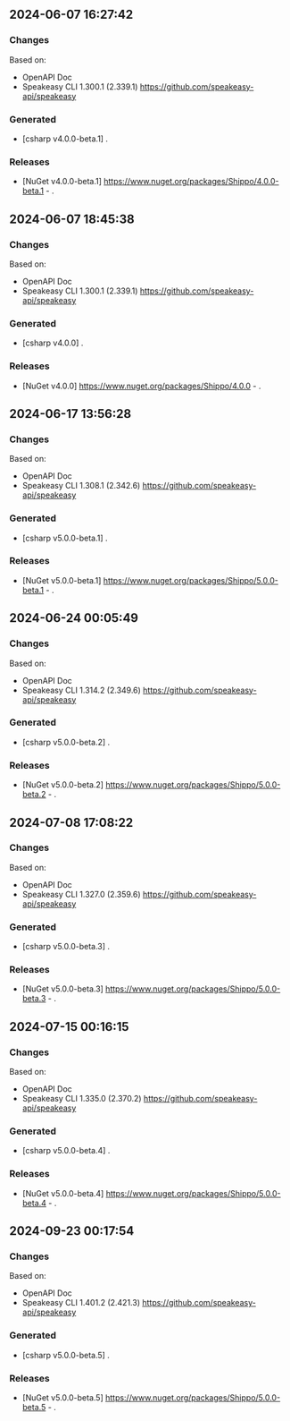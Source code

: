 

## 2024-06-07 16:27:42
### Changes
Based on:
- OpenAPI Doc  
- Speakeasy CLI 1.300.1 (2.339.1) https://github.com/speakeasy-api/speakeasy
### Generated
- [csharp v4.0.0-beta.1] .
### Releases
- [NuGet v4.0.0-beta.1] https://www.nuget.org/packages/Shippo/4.0.0-beta.1 - .

## 2024-06-07 18:45:38
### Changes
Based on:
- OpenAPI Doc  
- Speakeasy CLI 1.300.1 (2.339.1) https://github.com/speakeasy-api/speakeasy
### Generated
- [csharp v4.0.0] .
### Releases
- [NuGet v4.0.0] https://www.nuget.org/packages/Shippo/4.0.0 - .

## 2024-06-17 13:56:28
### Changes
Based on:
- OpenAPI Doc  
- Speakeasy CLI 1.308.1 (2.342.6) https://github.com/speakeasy-api/speakeasy
### Generated
- [csharp v5.0.0-beta.1] .
### Releases
- [NuGet v5.0.0-beta.1] https://www.nuget.org/packages/Shippo/5.0.0-beta.1 - .

## 2024-06-24 00:05:49
### Changes
Based on:
- OpenAPI Doc  
- Speakeasy CLI 1.314.2 (2.349.6) https://github.com/speakeasy-api/speakeasy
### Generated
- [csharp v5.0.0-beta.2] .
### Releases
- [NuGet v5.0.0-beta.2] https://www.nuget.org/packages/Shippo/5.0.0-beta.2 - .

## 2024-07-08 17:08:22
### Changes
Based on:
- OpenAPI Doc  
- Speakeasy CLI 1.327.0 (2.359.6) https://github.com/speakeasy-api/speakeasy
### Generated
- [csharp v5.0.0-beta.3] .
### Releases
- [NuGet v5.0.0-beta.3] https://www.nuget.org/packages/Shippo/5.0.0-beta.3 - .

## 2024-07-15 00:16:15
### Changes
Based on:
- OpenAPI Doc  
- Speakeasy CLI 1.335.0 (2.370.2) https://github.com/speakeasy-api/speakeasy
### Generated
- [csharp v5.0.0-beta.4] .
### Releases
- [NuGet v5.0.0-beta.4] https://www.nuget.org/packages/Shippo/5.0.0-beta.4 - .

## 2024-09-23 00:17:54
### Changes
Based on:
- OpenAPI Doc  
- Speakeasy CLI 1.401.2 (2.421.3) https://github.com/speakeasy-api/speakeasy
### Generated
- [csharp v5.0.0-beta.5] .
### Releases
- [NuGet v5.0.0-beta.5] https://www.nuget.org/packages/Shippo/5.0.0-beta.5 - .